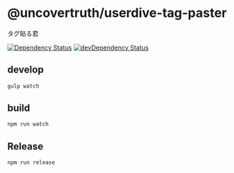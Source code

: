 # @uncovertruth/userdive-tag-paster

タグ貼る君

[![Dependency Status][david-dm-image]][david-dm-url] [![devDependency Status][dev-david-dm-image]][dev-david-dm-url]

## develop

```sh
gulp watch
```

## build

```sh
npm run watch
```

## Release

```sh
npm run release
```

[david-dm-image]: https://david-dm.org/uncovertruth/userdive-tag-paster.svg
[david-dm-url]: https://david-dm.org/uncovertruth/userdive-tag-paster
[dev-david-dm-image]: https://david-dm.org/uncovertruth/userdive-tag-paster/dev-status.svg
[dev-david-dm-url]: https://david-dm.org/uncovertruth/userdive-tag-paster?type=dev
